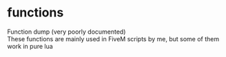 # functions
Function dump (very poorly documented) <br>
These functions are mainly used in FiveM scripts by me, but some of them work in pure lua
